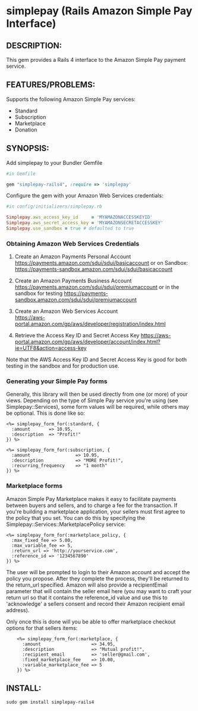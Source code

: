 # simplepay (Rails Amazon Simple Pay Interface)

## DESCRIPTION:

This gem provides a Rails 4 interface to the Amazon Simple Pay payment service.

## FEATURES/PROBLEMS:

Supports the following Amazon Simple Pay services:

* Standard
* Subscription
* Marketplace
* Donation

## SYNOPSIS:

Add simplepay to your Bundler Gemfile

```ruby
#in Gemfile

gem "simplepay-rails4", :require => 'simplepay'
```

Configure the gem with your Amazon Web Services credentials:

```ruby
#in config/initializers/simplepay.rb

Simplepay.aws_access_key_id     = 'MYAMAZONACCESSKEYID'
Simplepay.aws_secret_access_key = 'MYAMAZONSECRETACCESSKEY'
Simplepay.use_sandbox = true # defaulted to true
```

### Obtaining Amazon Web Services Credentials
    
1) Create an Amazon Payments Personal Account
    https://payments.amazon.com/sdui/sdui/basicaccount
    or on Sandbox:
    https://payments-sandbox.amazon.com/sdui/sdui/basicaccount

2) Create an Amazon Payments Business Account
    https://payments.amazon.com/sdui/sdui/premiumaccount
    or in the sandbox for testing 
    https://payments-sandbox.amazon.com/sdui/sdui/premiumaccount
    
3)  Create an Amazon Web Services Account  
    https://aws-portal.amazon.com/gp/aws/developer/registration/index.html

4)  Retrieve the Access Key ID and Secret Access Key
    https://aws-portal.amazon.com/gp/aws/developer/account/index.html?ie=UTF8&action=access-key

Note that the AWS Access Key ID and Secret Access Key is good for both testing in the sandbox and for production use.

### Generating your Simple Pay forms

Generally, this library will then be used directly from one (or more) of your 
views.  Depending on the type of Simple Pay service you're using (see 
Simplepay::Services), some form values will be required, while others may be 
optional.  This is done like so:

```
<%= simplepay_form_for(:standard, {
  :amount       => 10.95,
  :description  => "Profit!"
}) %>

<%= simplepay_form_for(:subscription, {
  :amount                 => 10.95,
  :description            => "MORE Profit!",
  :recurring_frequency    => "1 month"
}) %>
```

### Marketplace forms

Amazon Simple Pay Marketplace makes it easy to facilitate payments between
buyers and sellers, and to charge a fee for the transaction. If you're building
a marketplace application, your sellers must first agree to the policy that you
set. You can do this by specifying the Simplepay::Services::MarketplacePolicy
service:


```
<%= simplepay_form_for(:marketplace_policy, {
  :max_fixed_fee => 5.00,
  :max_variable_fee => 5,
  :return_url => 'http://yourservice.com',
  :reference_id => '1234567890'
}) %>
```

The user will be prompted to login to their Amazon account and accept the policy
you propose. After they complete the process, they'll be returned to the return_url
specified. Amazon will also provide a recipientEmail parameter that will contain
the seller email here (you may want to craft your return url so that it contains the
reference_id value and use this to 'acknowledge' a sellers consent and record their
Amazon recipient email address).

Only once this is done will you be able to offer marketplace checkout options for
that sellers items:

```
    <%= simplepay_form_for(:marketplace, {
      :amount                   => 34.95,
      :description              => "Mutual profit!",
      :recipient_email          => 'seller@gmail.com',
      :fixed_marketplace_fee    => 10.00,
      :variable_marketplace_fee => 5
    }) %>
```

## INSTALL:

    sudo gem install simplepay-rails4

